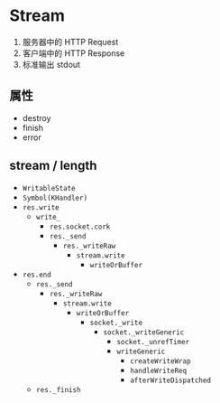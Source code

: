 # Stream

1. 服务器中的 HTTP Request
1. 客户端中的 HTTP Response
1. 标准输出 stdout

## 属性

+ destroy
+ finish
+ error

## stream / length

+ `WritableState`
+ `Symbol(KHandler)`
+ `res.write`
  + `write_`
    + `res.socket.cork`
    + `res._send`
      + `res._writeRaw`
        + `stream.write`
          + `writeOrBuffer`
+ `res.end`
  + `res._send`
    + `res._writeRaw`
      + `stream.write`
        + `writeOrBuffer`
          + `socket._write`
            + `socket._writeGeneric`
              + `socket._unrefTimer`
              + `writeGeneric`
                + `createWriteWrap`
                + `handleWriteReq`
                + `afterWriteDispatched`
  + `res._finish`
